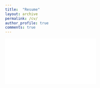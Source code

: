 ```yaml
---
title:  "Resume"
layout: archive
permalink: /cv/
author_profile: true
comments: true
---
```


<embed src="{{ site.baseurl }}/viewable/Blake_Buchanan_Resume.pdf"/>
